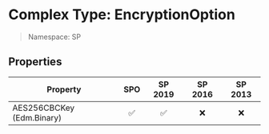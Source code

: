 # Complex Type: EncryptionOption

> Namespace: SP

## Properties

Property | SPO | SP 2019 | SP 2016 | SP 2013
----------|:---:|:-------:|:-------:|:-------:
AES256CBCKey (Edm.Binary) | ✅ | ✅ | ❌ | ❌
